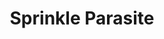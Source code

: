 ---
slug: sprinkle-parasite
title: Sprinkle Parasite
description: "Sprinkle Parasite is an exciting online game. Play for free directly in your browser!"
icon: /images/new_mods/Sprinkle Parasite.png
url: https://wowtbc.net/sprunkin/sprinkle-parasite/index.html
previewImage: /images/new_mods/Sprinkle Parasite.png
type: new mods

# SEO配置
seo:
  title: "Sprinkle Parasite - Play Free Online Game | Fun Browser Games"
  description: "Sprinkle Parasite - Play this fun online game for free in your browser. No download required!"
  ogImage: "/images/new_mods/Sprinkle Parasite.png"
  keywords: "sprinkle-parasite, online game, browser game, free game, new mods game, play online"

videoUrls:
  - https://www.youtube.com/embed/example1
  - https://www.youtube.com/embed/example2

whyPlay:
  title: "Why Play Sprinkle Parasite?"
  items:
    - "Immersive Gameplay: Sprinkle Parasite offers an engaging and immersive gaming experience that will keep you entertained for hours"
    - "Challenging Levels: Test your skills with increasingly difficult challenges and obstacles"
    - "Beautiful Graphics: Enjoy stunning visuals and smooth animations that bring the game world to life"
    - "Regular Updates: New content and features are added regularly to keep the game fresh and exciting"
    - "Free to Play: Experience all the fun without spending a penny"
    - "Community Features: Connect with other players, share strategies, and compete for high scores"
    - "Cross-Platform: Play on any device with a web browser, no downloads required"

features:
  title: "Key Features of Sprinkle Parasite"
  image: "/images/new_mods/Sprinkle Parasite.png"
  items:
    - "Intuitive Controls: Easy to learn controls make Sprinkle Parasite accessible for players of all skill levels"
    - "Multiple Game Modes: Enjoy various gameplay options that provide different challenges and experiences"
    - "Character Customization: Personalize your gaming experience with unique characters and items"
    - "Achievement System: Complete special tasks to earn rewards and recognition"
    - "Leaderboards: Compete with players worldwide and see who can achieve the highest scores"

characteristics:
  title: "Game Characteristics"
  image: "/images/new_mods/Sprinkle Parasite.png"
  items:
    - "Genre: New mods game with elements of strategy and skill"
    - "Difficulty: Suitable for both casual gamers and those seeking a challenge"
    - "Play Time: Quick sessions or extended gameplay, depending on your preference"
    - "Art Style: Vibrant and engaging visuals that enhance the gaming experience"
    - "Sound Design: Immersive audio that complements the gameplay perfectly"

info: "Sprinkle Parasite is an exciting online game that offers players a unique and engaging gaming experience. With its intuitive controls, stunning visuals, and challenging gameplay, Sprinkle Parasite provides hours of entertainment for players of all ages and skill levels. Whether you're looking for a quick gaming session during a break or an extended play session, Sprinkle Parasite delivers an immersive experience that will keep you coming back for more. The game features multiple levels of increasing difficulty, ensuring that players are constantly challenged as they progress. With regular updates adding new content and features, Sprinkle Parasite remains fresh and exciting, providing endless entertainment options for its growing community of players."

howToPlayIntro: "Welcome to Sprinkle Parasite! This guide will walk you through the basics and help you master the game. Whether you're a beginner or looking to improve your skills, these tips and instructions will enhance your gaming experience."

howToPlaySteps:
  - title: "Getting Started"
    description: "Begin your Sprinkle Parasite adventure by familiarizing yourself with the controls. Use your keyboard or mouse to navigate through the game interface. The tutorial will guide you through the basic mechanics and help you understand the objectives."
  - title: "Understanding the Objectives"
    description: "In Sprinkle Parasite, your main goal is to progress through levels by completing specific objectives. Each level presents unique challenges that require different strategies and approaches."
  - title: "Mastering the Controls"
    description: "Practice using the controls to improve your precision and reaction time. Sprinkle Parasite requires quick reflexes and strategic thinking to overcome obstacles and defeat opponents."
  - title: "Utilizing Power-ups"
    description: "Collect power-ups throughout the game to enhance your abilities and overcome difficult challenges. Each power-up offers unique advantages that can be crucial for success."
  - title: "Developing Strategies"
    description: "As you progress in Sprinkle Parasite, develop effective strategies for different scenarios. Analyze patterns, anticipate challenges, and adapt your approach to maximize your performance."

faq:
  title: "Frequently Asked Questions about Sprinkle Parasite"
  items:
    - question: "Is Sprinkle Parasite free to play?"
      answer: "Yes, Sprinkle Parasite is completely free to play directly in your web browser. No downloads or purchases are required to enjoy the full game experience."
    - question: "Can I play Sprinkle Parasite on mobile devices?"
      answer: "Yes, Sprinkle Parasite is optimized for both desktop and mobile play. You can enjoy the game on any device with a web browser and internet connection."
    - question: "Are there any in-game purchases?"
      answer: "While Sprinkle Parasite is free to play, there may be optional in-game purchases available for cosmetic items or additional features that don't affect core gameplay."
    - question: "How often is Sprinkle Parasite updated?"
      answer: "The developers regularly update Sprinkle Parasite with new content, features, and improvements based on player feedback and game performance."
    - question: "Can I play Sprinkle Parasite offline?"
      answer: "Currently, Sprinkle Parasite requires an internet connection to play as it's a browser-based online game."
    - question: "Is Sprinkle Parasite suitable for children?"
      answer: "Yes, Sprinkle Parasite is designed to be family-friendly and suitable for players of all ages."
    - question: "How do I report bugs or issues?"
      answer: "If you encounter any problems while playing Sprinkle Parasite, you can report them through the game's support page or contact the developers directly through their website."
    - question: "Still Have Questions?"
      answer: "If you have additional questions about Sprinkle Parasite that aren't covered in this FAQ, please visit our support center or contact our customer service team for assistance."
---
